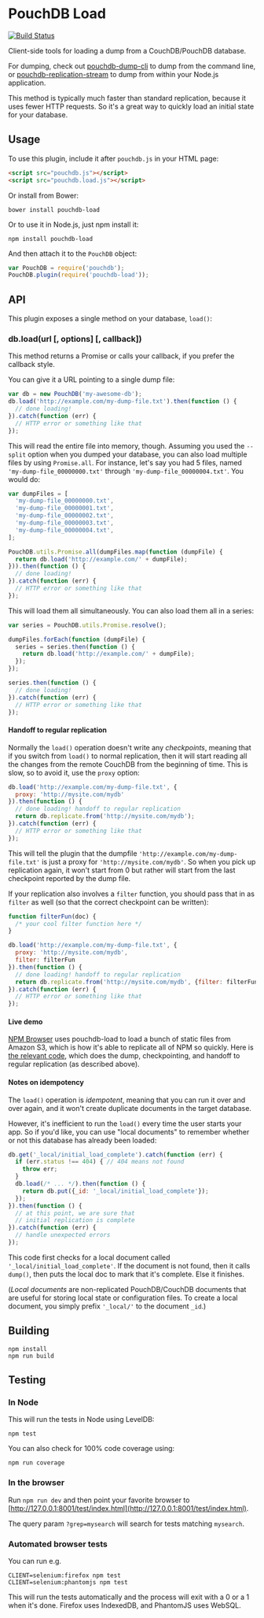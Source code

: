 PouchDB Load
=====

[![Build Status](https://travis-ci.org/nolanlawson/pouchdb-load.svg)](https://travis-ci.org/nolanlawson/pouchdb-load)

Client-side tools for loading a dump from a CouchDB/PouchDB database.

For dumping, check out [pouchdb-dump-cli](https://github.com/nolanlawson/pouchdb-dump-cli) to dump from the command line, or [pouchdb-replication-stream](https://github.com/nolanlawson/pouchdb-replication-stream) to dump from within your Node.js application.

This method is typically much faster than standard replication, because it uses fewer HTTP requests. So it's a great way to quickly load an initial state for your database. 

Usage
--------

To use this plugin, include it after `pouchdb.js` in your HTML page:

```html
<script src="pouchdb.js"></script>
<script src="pouchdb.load.js"></script>
```

Or install from Bower:

```
bower install pouchdb-load
```

Or to use it in Node.js, just npm install it:

```
npm install pouchdb-load
```

And then attach it to the `PouchDB` object:

```js
var PouchDB = require('pouchdb');
PouchDB.plugin(require('pouchdb-load'));
```

API
----------

This plugin exposes a single method on your database, `load()`:

### db.load(url [, options] [, callback])

This method returns a Promise or calls your callback, if you prefer the callback style.

You can give it a URL pointing to a single dump file:

```js
var db = new PouchDB('my-awesome-db');
db.load('http://example.com/my-dump-file.txt').then(function () {
  // done loading!
}).catch(function (err) {
  // HTTP error or something like that
});
```

This will read the entire file into memory, though. Assuming you used the `--split` option when you dumped your database, you can also load multiple files by using `Promise.all`. For instance, let's say you had 5 files, named 
`'my-dump-file_00000000.txt'` through `'my-dump-file_00000004.txt'`. You would do:

```js
var dumpFiles = [
  'my-dump-file_00000000.txt',
  'my-dump-file_00000001.txt',
  'my-dump-file_00000002.txt',
  'my-dump-file_00000003.txt',
  'my-dump-file_00000004.txt',
];

PouchDB.utils.Promise.all(dumpFiles.map(function (dumpFile) {
  return db.load('http://example.com/' + dumpFile);
})).then(function () {
  // done loading!
}).catch(function (err) {
  // HTTP error or something like that
});
```

This will load them all simultaneously. You can also load them all in a series:

```js
var series = PouchDB.utils.Promise.resolve();

dumpFiles.forEach(function (dumpFile) {
  series = series.then(function () {
    return db.load('http://example.com/' + dumpFile);
  });
});

series.then(function () {
  // done loading!
}).catch(function (err) {
  // HTTP error or something like that
});
```

#### Handoff to regular replication

Normally the `load()` operation doesn't write any *checkpoints*, meaning that if you switch from `load()` to normal replication, then it will start reading all the changes from the remote CouchDB from the beginning of time. This is slow, so to avoid it, use the `proxy` option:

```js
db.load('http://example.com/my-dump-file.txt', {
  proxy: 'http://mysite.com/mydb'
}).then(function () {
  // done loading! handoff to regular replication
  return db.replicate.from('http://mysite.com/mydb');
}).catch(function (err) {
  // HTTP error or something like that
});
```

This will tell the plugin that the dumpfile `'http://example.com/my-dump-file.txt'` is just a proxy for `'http://mysite.com/mydb'`. So when you pick up replication again, it won't start from 0 but rather will start from the last checkpoint reported by the dump file.

If your replication also involves a `filter` function, you should pass that in as `filter` as well (so that the correct checkpoint can be written):

```js
function filterFun(doc) {
  /* your cool filter function here */ 
}

db.load('http://example.com/my-dump-file.txt', {
  proxy: 'http://mysite.com/mydb',
  filter: filterFun
}).then(function () {
  // done loading! handoff to regular replication
  return db.replicate.from('http://mysite.com/mydb', {filter: filterFun});
}).catch(function (err) {
  // HTTP error or something like that
});
```

#### Live demo

[NPM Browser](http://npm-browser.com) uses pouchdb-load to load a bunch of static files from Amazon S3, which is how it's able to replicate all of NPM so quickly. Here is [the relevant code](https://github.com/pouchdb/npm-browser/blob/c16ada690be45df0af80336aedd69f308d3f105b/scripts/services/pouch-service.js#L72-L108), which does the dump, checkpointing, and handoff to regular replication (as described above).

#### Notes on idempotency

The `load()` operation is *idempotent*, meaning that you can run it over and over again, and it won't create duplicate documents in the target database.

However, it's inefficient to run the `load()` every time the user starts your app. So if you'd like, you can use "local documents" to remember whether or not this database has already been loaded:

```js
db.get('_local/initial_load_complete').catch(function (err) {
  if (err.status !== 404) { // 404 means not found
    throw err;
  }
  db.load(/* ... */).then(function () {
    return db.put({_id: '_local/initial_load_complete'});
  });
}).then(function () {
  // at this point, we are sure that 
  // initial replication is complete
}).catch(function (err) {
  // handle unexpected errors
});
```

This code first checks for a local document called `'_local/initial_load_complete'`. If the document is not found, then it calls `dump()`, then puts the local doc to mark that it's complete. Else it finishes.

(*Local documents* are non-replicated PouchDB/CouchDB documents that are useful for storing local state or configuration files. To create a local document, you simply prefix `'_local/'` to the document `_id`.)

Building
----
    npm install
    npm run build

Testing
----

### In Node

This will run the tests in Node using LevelDB:

    npm test
    
You can also check for 100% code coverage using:

    npm run coverage


### In the browser

Run `npm run dev` and then point your favorite browser to [http://127.0.0.1:8001/test/index.html](http://127.0.0.1:8001/test/index.html).

The query param `?grep=mysearch` will search for tests matching `mysearch`.

### Automated browser tests

You can run e.g.

    CLIENT=selenium:firefox npm test
    CLIENT=selenium:phantomjs npm test

This will run the tests automatically and the process will exit with a 0 or a 1 when it's done. Firefox uses IndexedDB, and PhantomJS uses WebSQL.
